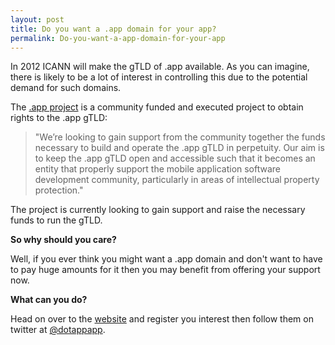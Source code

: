 ```yaml
---
layout: post
title: Do you want a .app domain for your app?
permalink: Do-you-want-a-app-domain-for-your-app
---
```


In 2012 ICANN will make the gTLD of .app available. As you can imagine, there is likely to be a lot of interest in controlling this due to the potential demand for such domains.

The [.app project](http://dotappapp.com/) is a community funded and executed project to obtain rights to the .app gTLD:

> "We’re looking to gain support from the community together the funds necessary to build and operate the .app gTLD in perpetuity. Our aim is to keep the .app gTLD open and accessible such that it becomes an entity that properly support the mobile application software development community, particularly in areas of intellectual property protection."

The project is currently looking to gain support and raise the necessary funds to run the gTLD.

**So why should you care?**

Well, if you ever think you might want a .app domain and don't want to have to pay huge amounts for it then you may benefit from offering your support now.

**What can you do?**

Head on over to the [website](http://dotappapp.com/) and register you interest then follow them on twitter at [@dotappapp](http://twitter.com/#!/dotappapp).
